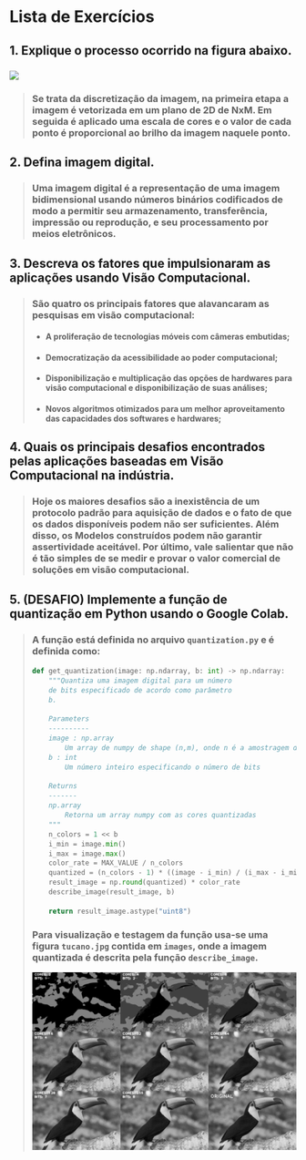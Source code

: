 # Lista de Exercícios
## 1. Explique o processo ocorrido na figura abaixo.
<p> <img src="./questao_1.png" align="middle"> </p>

> ### Se trata da discretização da imagem, na primeira etapa a imagem é vetorizada em um plano de 2D de NxM. Em seguida é aplicado uma escala de cores e o valor de cada ponto é proporcional ao brilho da imagem naquele ponto.


## 2. Defina imagem digital.
> ### Uma imagem digital é a representação de uma imagem bidimensional usando números binários codificados de modo a permitir seu armazenamento, transferência, impressão ou reprodução, e seu processamento por meios eletrônicos. 


## 3. Descreva os fatores que impulsionaram as aplicações usando Visão Computacional.
> ### São quatro os principais fatores que alavancaram as pesquisas em visão computacional:
> * #### A proliferação de tecnologias móveis com câmeras embutidas;
> * #### Democratização da acessibilidade ao poder computacional;
> * #### Disponibilização e multiplicação das opções de hardwares para visão computacional e disponibilização de suas análises;
> * #### Novos algoritmos otimizados para um melhor aproveitamento das capacidades dos softwares e hardwares;


## 4. Quais os principais desafios encontrados pelas aplicações baseadas em Visão Computacional na indústria.
> ### Hoje os maiores desafios são a inexistência de um protocolo padrão para aquisição de dados e o fato de que os dados disponíveis podem não ser suficientes. Além disso, os Modelos construídos podem não garantir assertividade aceitável. Por último, vale salientar que não é tão simples de se medir e provar o valor comercial de soluções em visão computacional.


## 5. (DESAFIO) Implemente a função de quantização em Python usando o Google Colab.
> ### A função está definida no arquivo `quantization.py` e é definida como:
> ```python
> def get_quantization(image: np.ndarray, b: int) -> np.ndarray:
>     """Quantiza uma imagem digital para um número
>     de bits especificado de acordo como parâmetro
>     b.
> 
>     Parameters
>     ----------
>     image : np.array
>         Um array de numpy de shape (n,m), onde n é a amostragem da imagem
>     b : int
>         Um número inteiro especificando o número de bits
> 
>     Returns
>     -------
>     np.array
>         Retorna um array numpy com as cores quantizadas
>     """
>     n_colors = 1 << b
>     i_min = image.min()
>     i_max = image.max()
>     color_rate = MAX_VALUE / n_colors
>     quantized = (n_colors - 1) * ((image - i_min) / (i_max - i_min))
>     result_image = np.round(quantized) * color_rate
>     describe_image(result_image, b)
> 
>     return result_image.astype("uint8")
> 
> ```
> ### Para visualização e testagem da função usa-se uma figura `tucano.jpg` contida em `images`, onde a imagem quantizada é descrita pela função `describe_image`.
> 
> ![](./images/grid.jpg)